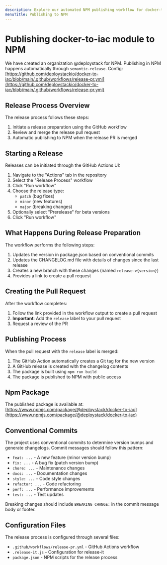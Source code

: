 ```yaml
---
description: Explore our automated NPM publishing workflow for docker-to-iac. From preparing a release branch to package deployment, understand our conventional commits-based process.
menuTitle: Publishing to NPM
---
```


# Publishing docker-to-iac module to NPM

We have created an organization @deploystack for NPM. Publishing in NPM happens automatically through `semantic-release`. Config: [https://github.com/deploystackio/docker-to-iac/blob/main/.github/workflows/release-pr.yml](https://github.com/deploystackio/docker-to-iac/blob/main/.github/workflows/release-pr.yml)

## Release Process Overview

The release process follows these steps:

1. Initiate a release preparation using the GitHub workflow
2. Review and merge the release pull request
3. Automatic publishing to NPM when the release PR is merged

## Starting a Release

Releases can be initiated through the GitHub Actions UI:

1. Navigate to the "Actions" tab in the repository
2. Select the "Release Process" workflow
3. Click "Run workflow"
4. Choose the release type:
   - `patch` (bug fixes)
   - `minor` (new features)
   - `major` (breaking changes)
5. Optionally select "Prerelease" for beta versions
6. Click "Run workflow"

## What Happens During Release Preparation

The workflow performs the following steps:

1. Updates the version in package.json based on conventional commits
2. Updates the CHANGELOG.md file with details of changes since the last release
3. Creates a new branch with these changes (named `release-v{version}`)
4. Provides a link to create a pull request

## Creating the Pull Request

After the workflow completes:

1. Follow the link provided in the workflow output to create a pull request
2. **Important**: Add the `release` label to your pull request
3. Request a review of the PR

## Publishing Process

When the pull request with the `release` label is merged:

1. The GitHub Action automatically creates a Git tag for the new version
2. A GitHub release is created with the changelog contents
3. The package is built using `npm run build`
4. The package is published to NPM with public access

## Npm Package

The published package is available at: [https://www.npmjs.com/package/@deploystack/docker-to-iac](https://www.npmjs.com/package/@deploystack/docker-to-iac)

## Conventional Commits

The project uses conventional commits to determine version bumps and generate changelogs. Commit messages should follow this pattern:

- `feat: ...` - A new feature (minor version bump)
- `fix: ...` - A bug fix (patch version bump)
- `chore: ...` - Maintenance changes
- `docs: ...` - Documentation changes
- `style: ...` - Code style changes
- `refactor: ...` - Code refactoring
- `perf: ...` - Performance improvements
- `test: ...` - Test updates

Breaking changes should include `BREAKING CHANGE:` in the commit message body or footer.

## Configuration Files

The release process is configured through several files:

- `.github/workflows/release-pr.yml` - GitHub Actions workflow
- `.release-it.js` - Configuration for release-it
- `package.json` - NPM scripts for the release process
